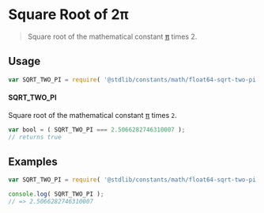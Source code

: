 # Square Root of 2π

> Square root of the mathematical constant [π][@stdlib/constants/math/float64-pi] times 2.

<section class="usage">

## Usage

```javascript
var SQRT_TWO_PI = require( '@stdlib/constants/math/float64-sqrt-two-pi' );
```

#### SQRT_TWO_PI

Square root of the mathematical constant [π][@stdlib/constants/math/float64-pi] times `2`.

```javascript
var bool = ( SQRT_TWO_PI === 2.5066282746310007 );
// returns true
```

</section>

<!-- /.usage -->

<section class="examples">

## Examples

<!-- TODO: better example -->

```javascript
var SQRT_TWO_PI = require( '@stdlib/constants/math/float64-sqrt-two-pi' );

console.log( SQRT_TWO_PI );
// => 2.5066282746310007
```

</section>

<!-- /.examples -->

<section class="links">

[@stdlib/constants/math/float64-pi]: https://github.com/stdlib-js/stdlib/tree/develop/lib/node_modules/%40stdlib/constants/math/float64-pi

</section>

<!-- /.links -->
